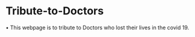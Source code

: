 # Tribute-to-Doctors 
• This webpage is to tribute to Doctors who lost their lives in the 
covid 19.
 
